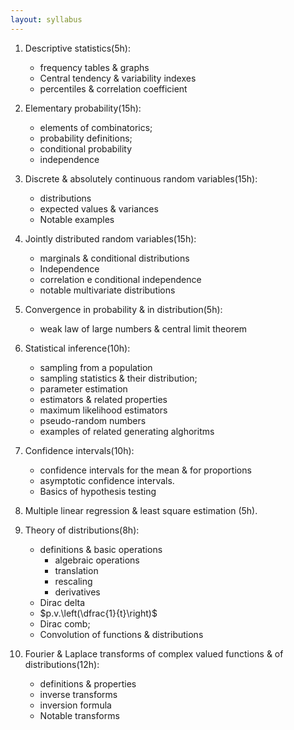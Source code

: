 ```yaml
---
layout: syllabus
---
```


1. Descriptive statistics(5h):
   * frequency tables & graphs
   * Central tendency & variability indexes
   * percentiles & correlation coefficient

2. Elementary probability(15h):
   * elements of combinatorics;
   * probability definitions;
   * conditional probability
   * independence

3. Discrete & absolutely continuous random variables(15h):
   * distributions
   * expected values & variances
   * Notable examples

4. Jointly distributed random variables(15h):
   * marginals & conditional distributions
   * Independence
   * correlation e conditional independence
   * notable multivariate distributions

5. Convergence in probability & in distribution(5h):
   * weak law of large numbers & central limit theorem

6. Statistical inference(10h):
   * sampling from a population
   * sampling statistics & their distribution;
   * parameter estimation
   * estimators & related properties
   * maximum likelihood estimators
   * pseudo-random numbers
   * examples of related generating alghoritms

7. Confidence intervals(10h):
   * confidence intervals for the mean & for proportions
   * asymptotic confidence intervals.
   * Basics of hypothesis testing

8. Multiple linear regression & least square estimation (5h).

9. Theory of distributions(8h):
   * definitions & basic operations
      * algebraic operations
      * translation
      * rescaling
      * derivatives
   * Dirac delta
   * $p.v.\left(\dfrac{1}{t}\right)$
   * Dirac comb;
   * Convolution of functions & distributions

10. Fourier & Laplace transforms of complex valued functions & of distributions(12h):
    * definitions & properties
    * inverse transforms
    * inversion formula
    * Notable transforms


